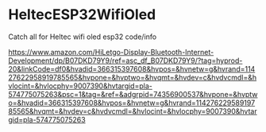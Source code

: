 # HeltecESP32WifiOled
Catch all for Heltec wifi oled esp32 code/info

https://www.amazon.com/HiLetgo-Display-Bluetooth-Internet-Development/dp/B07DKD79Y9/ref=asc_df_B07DKD79Y9/?tag=hyprod-20&linkCode=df0&hvadid=366315397608&hvpos=&hvnetw=g&hvrand=11427622958919785565&hvpone=&hvptwo=&hvqmt=&hvdev=c&hvdvcmdl=&hvlocint=&hvlocphy=9007390&hvtargid=pla-574775075263&psc=1&tag=&ref=&adgrpid=74356900537&hvpone=&hvptwo=&hvadid=366315397608&hvpos=&hvnetw=g&hvrand=11427622958919785565&hvqmt=&hvdev=c&hvdvcmdl=&hvlocint=&hvlocphy=9007390&hvtargid=pla-574775075263

